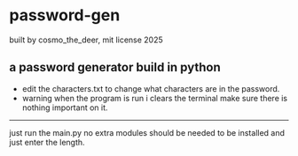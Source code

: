 # password-gen

built by cosmo_the_deer, mit license 2025
## a password generator build in python

- edit the characters.txt to change what characters are in the password.
- warning when the program is run i clears the terminal make sure there is nothing important on it.

----

just run the main.py no extra modules should be needed to be installed
and just enter the length.